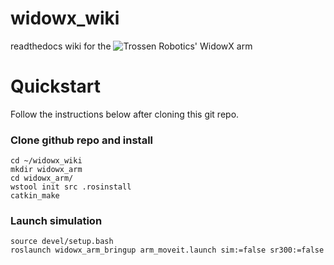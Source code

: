 # widowx_wiki
readthedocs wiki for the ![Trossen Robotics' WidowX](http://www.trossenrobotics.com/widowxrobotarm) arm


# Quickstart
Follow the instructions below after cloning this git repo.

### Clone github repo and install
```
cd ~/widowx_wiki
mkdir widowx_arm
cd widowx_arm/
wstool init src .rosinstall
catkin_make
```

### Launch simulation
```
source devel/setup.bash
roslaunch widowx_arm_bringup arm_moveit.launch sim:=false sr300:=false
```


